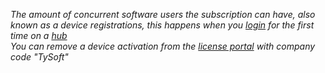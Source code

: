 *The amount of concurrent software users the subscription can have, also known as a device registrations, this happens when you [login]({{site.baseurl}}/docs/views/Splashscreen#login) for the first time on a [hub]({{site.baseurl}}/docs/features/CodeGlassHub)* <br/>
*You can remove a device activation from the [license portal](https://users.licensespring.com/) with company code "TySoft"* <br/>